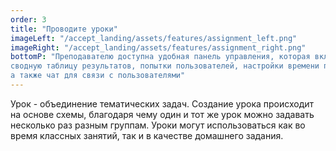 ```yaml
---
order: 3
title: "Проводите уроки"
imageLeft: "/accept_landing/assets/features/assignment_left.png"
imageRight: "/accept_landing/assets/features/assignment_right.png"
bottomP: "Преподавателю доступна удобная панель управления, которая включает
сводную таблицу результатов, попытки пользователей, настройки времени проведения урока,
а также чат для связи с пользователями"
---
```


Урок - объединение тематических задач. Создание урока происходит на основе схемы, благодаря чему один и тот же урок можно задавать несколько раз разным группам.
Уроки могут использоваться как во время классных занятий, так и в качестве домашнего задания.
